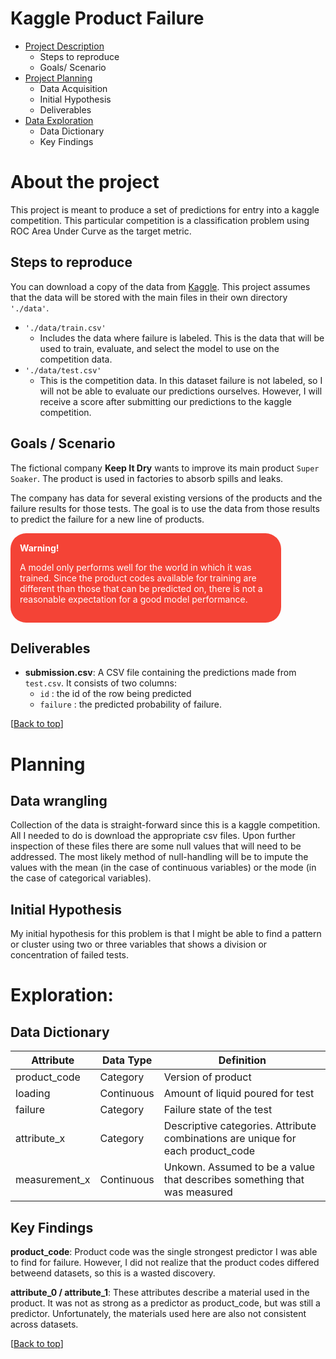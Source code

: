 <a name="top"></a>
# Kaggle Product Failure


- [Project Description](#project_desc)  
    - Steps to reproduce
    - Goals/ Scenario
- [Project Planning](#plan)  
    - Data Acquisition 
    - Initial Hypothesis
    - Deliverables
- [Data Exploration](#explore)  
    - Data Dictionary
    - Key Findings



<a name="project_desc"></a>
# About the project 

This project is meant to produce a set of predictions for entry into a kaggle competition.  This particular competition is a classification problem using ROC Area Under Curve as the target metric.


## Steps to reproduce
You can download a copy of the data from [Kaggle](https://www.kaggle.com/competitions/tabular-playground-series-aug-2022/data). This project assumes that the data will be stored with the main files in their own directory `'./data'`.

- `'./data/train.csv'` 
    - Includes the data where failure is labeled.  This is the data that will be used to train, evaluate, and select the model to use on the competition data.
- `'./data/test.csv'`
    - This is the competition data.  In this dataset failure is not labeled, so I will not be able to evaluate our predictions ourselves.  However, I will receive a score after submitting our predictions to the kaggle competition.

## Goals / Scenario
The fictional company **Keep It Dry** wants to improve its main product `Super Soaker`. The product is used in factories to absorb spills and leaks.

The company has data for several existing versions of the products and the failure results for those tests.  The goal is to use the data from those results to predict the failure for a new line of products.

<div style="background-color: #f44336; color: white; border-radius: 25px; padding: 15px; width: 80%">
 <strong>Warning!</strong>

  A model only performs well for the world in which it was trained.  Since the product codes available for training are different than those that can be predicted on, there is not a reasonable expectation for a good model performance.
</div>


## Deliverables

- **submission.csv**: A CSV file containing the predictions made from `test.csv`. It consists of two columns:
    - `id` : the id of the row being predicted
    - `failure` : the predicted probability of failure.

[[Back to top](#top)]

<a name="plan"></a>
# Planning

## Data wrangling
Collection of the data is straight-forward since this is a kaggle competition.  All I needed to do is download the appropriate csv files.  Upon further inspection of these files there are some null values that will need to be addressed.  The most likely method of null-handling will be to impute the values with the mean (in the case of continuous variables) or the mode (in the case of categorical variables).

## Initial Hypothesis
My initial hypothesis for this problem is that I might be able to find a pattern or cluster using two or three variables that shows a division or concentration of failed tests.


<a name="explore"></a>
# Exploration:

## Data Dictionary
| Attribute | Data Type | Definition |
| ----- | ----- | ----- |
| product_code | Category | Version of product |
| loading | Continuous | Amount of liquid poured for test |
| failure | Category | Failure state of the test |
| attribute_x | Category | Descriptive categories. Attribute combinations are unique for each product_code |
| measurement_x | Continuous | Unkown. Assumed to be a value that describes something that was measured |

## Key Findings

**product_code**: Product code was the single strongest predictor I was able to find for failure.  However, I did not realize that the product codes differed betweend datasets, so this is a wasted discovery.

**attribute_0 / attribute_1**: These attributes describe a material used in the product.  It was not as strong as a predictor as product_code, but was still a predictor.  Unfortunately, the materials used here are also not consistent across datasets.

[[Back to top](#top)]